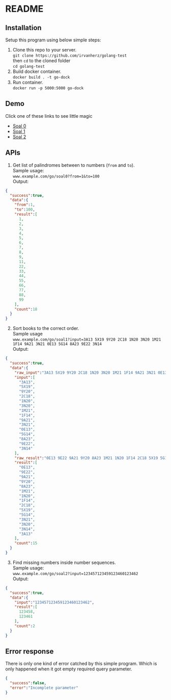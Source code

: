 # README

## Installation
Setup this program using below simple steps:
1. Clone this repo to your server.<br/>
`git clone https://github.com/irvanherz/golang-test`<br/>
then `cd` to the cloned folder<br/>
`cd golang-test`
2. Build docker container.<br/>
`docker build . -t go-dock`
3. Run container.<br/>
`docker run -p 5000:5000 go-dock`

## Demo
Click one of these links to see little magic
- [Soal 0](http://35.174.3.8/go/soal0?from=1&to=100)
- [Soal 1](http://35.174.3.8/go/soal1?input=3A13%205X19%209Y20%202C18%201N20%203N20%201M21%201F14%209A21%203N21%200E13%205G14%208A23%209E22%203N14)
- [Soal 2](http://35.174.3.8/go/soal2?input=123457123459123460123462)

## APIs
1. Get list of palindromes between to numbers (`from` and `to`).<br/>
Sample usage:<br/>
`www.example.com/go/soal0?from=1&to=100`<br/>
Output:
```JSON
{
  "success":true,
  "data":{
    "from":1,
    "to":100,
    "result":[
      1,
      2,
      3,
      4,
      5,
      6,
      7,
      8,
      9,
      11,
      22,
      33,
      44,
      55,
      66,
      77,
      88,
      99
    ],
    "count":18
  }
}
```
2. Sort books to the correct order.<br/>
Sample usage<br/>
`www.example.com/go/soal1?input=3A13 5X19 9Y20 2C18 1N20 3N20 1M21 1F14 9A21 3N21 0E13 5G14 8A23 9E22 3N14`<br/>
Output:
```JSON
{
  "success":true,
  "data":{
    "raw_input":"3A13 5X19 9Y20 2C18 1N20 3N20 1M21 1F14 9A21 3N21 0E13 5G14 8A23 9E22 3N14",
    "input":[
      "3A13",
      "5X19",
      "9Y20",
      "2C18",
      "1N20",
      "3N20",
      "1M21",
      "1F14",
      "9A21",
      "3N21",
      "0E13",
      "5G14",
      "8A23",
      "9E22",
      "3N14"
    ],
    "raw_result":"0E13 9E22 9A21 9Y20 8A23 1M21 1N20 1F14 2C18 5X19 5G14 3N21 3N20 3N14 3A13",
    "result":[
      "0E13",
      "9E22",
      "9A21",
      "9Y20",
      "8A23",
      "1M21",
      "1N20",
      "1F14",
      "2C18",
      "5X19",
      "5G14",
      "3N21",
      "3N20",
      "3N14",
      "3A13"
    ],
    "count":15
  }
}
```
3. Find missing numbers inside number sequences.<br/>
Sample usage:<br/>
`www.example.com/go/soal2?input=123457123459123460123462`<br/>
Output:
```JSON
{
  "success":true,
  "data":{
    "input":"123457123459123460123462",
    "result":[
      123458,
      123461
    ],
    "count":2
  }
}
```
## Error response
There is only one kind of error catched by this simple program. Which is only happened when it got empty required query parameter.
```JSON
{
  "success":false,
  "error":"Incomplete parameter"
}
```
